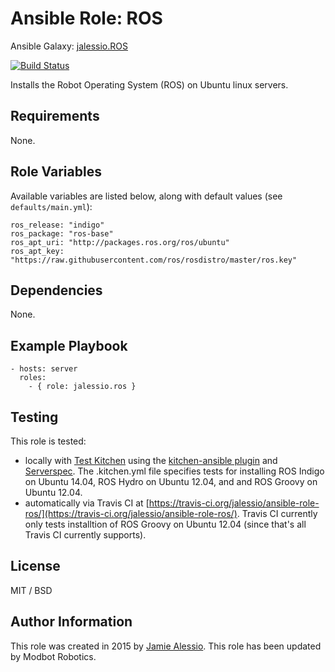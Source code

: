 # Ansible Role: ROS

Ansible Galaxy: [jalessio.ROS](https://galaxy.ansible.com/list#/roles/2832)

[![Build Status](https://travis-ci.org/jalessio/ansible-role-ros.svg?branch=master)](https://travis-ci.org/jalessio/ansible-role-ros)

Installs the Robot Operating System (ROS) on Ubuntu linux servers.

## Requirements

None.

## Role Variables

Available variables are listed below, along with default values (see `defaults/main.yml`):

    ros_release: "indigo"
    ros_package: "ros-base"
    ros_apt_uri: "http://packages.ros.org/ros/ubuntu"
    ros_apt_key: "https://raw.githubusercontent.com/ros/rosdistro/master/ros.key"

## Dependencies

None.

## Example Playbook

    - hosts: server
      roles:
        - { role: jalessio.ros }

## Testing

This role is tested:

* locally with [Test Kitchen](http://kitchen.ci/) using the [kitchen-ansible plugin](https://github.com/neillturner/kitchen-ansible) and [Serverspec](http://serverspec.org/). The .kitchen.yml file specifies tests for installing ROS Indigo on Ubuntu 14.04, ROS Hydro on Ubuntu 12.04, and and ROS Groovy on Ubuntu 12.04.
* automatically via Travis CI at [https://travis-ci.org/jalessio/ansible-role-ros/](https://travis-ci.org/jalessio/ansible-role-ros/). Travis CI currently only tests installtion of ROS Groovy on Ubuntu 12.04 (since that's all Travis CI currently supports).

## License

MIT / BSD

## Author Information

This role was created in 2015 by [Jamie Alessio](https://github.com/jalessio).
This role has been updated by Modbot Robotics.
